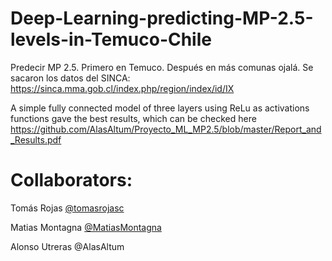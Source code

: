 # Deep-Learning-predicting-MP-2.5-levels-in-Temuco-Chile 
Predecir MP 2.5. Primero en Temuco. Después en más comunas ojalá. Se sacaron los datos del SINCA: https://sinca.mma.gob.cl/index.php/region/index/id/IX

A simple fully connected model of three layers using ReLu as activations functions gave the best results, which can be checked here https://github.com/AlasAltum/Proyecto_ML_MP2.5/blob/master/Report_and_Results.pdf

# Collaborators:
Tomás Rojas [@tomasrojasc](https://github.com/tomasrojasc)

Matias Montagna [@MatiasMontagna](https://github.com/MatiasMontagna)

Alonso Utreras @AlasAltum
